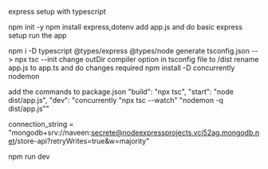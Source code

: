 express setup with typescript

npm init -y
npm install express,dotenv
add app.js and do basic express setup
run the app

npm i -D typescript @types/express @types/node
generate tsconfig.json --> npx tsc --init
change outDir compiler option in tsconfig file to /dist
rename app.js to app.ts and do changes required
npm install -D concurrently nodemon

add the commands to package.json
"build": "npx tsc",
"start": "node dist/app.js",
"dev": "concurrently \"npx tsc --watch\" \"nodemon -q dist/app.js\""

connection_string = "mongodb+srv://naveen:secrete@nodeexpressprojects.vcj52ag.mongodb.net/store-api?retryWrites=true&w=majority"

npm run dev
